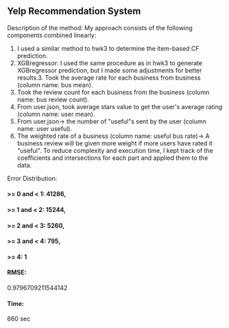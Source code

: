## Yelp Recommendation System


Description of the method: My approach consists of the following components combined linearly:

1. I used a similar method to hwk3 to determine the item-based CF prediction.
2. XGBregressor: I used the same procedure as in hwk3 to generate XGBregressor prediction, but I made some adjustments for better results.3. Took the average rate for each business from business (column name: bus mean). 
4. Took  the review count for each business from the business (column name: bus review count).
5. From user.json, took average stars value to get the user's average rating (column name: user mean).
6. From user.json-> the number of "useful"s sent by the user (column name: user useful).
7. The weighted rate of a business (column name: useful bus rate)-> A business review will be given more weight if more users have rated it "useful".
To reduce complexity and execution time, I kept track of the coefficients and intersections for each part and applied them to the data.


Error Distribution:

#### >= 0 and < 1: 41286,
#### >= 1 and < 2: 15244,
#### >= 2 and < 3: 5260,
#### >= 3 and < 4: 795,
#### >= 4: 1



#### RMSE: 
0.9796709211544142

#### Time: 
660 sec
